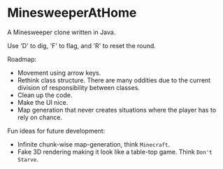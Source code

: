 # MinesweeperAtHome

A Minesweeper clone written in Java. 

Use 'D' to dig, 'F' to flag, and 'R' to reset the round.

Roadmap:
* Movement using arrow keys. 
* Rethink class structure. There are many oddities due to the current division of responsibility between classes.
* Clean up the code. 
* Make the UI nice. 
* Map generation that never creates situations where the player has to rely on chance. 

Fun ideas for future development:
* Infinite chunk-wise map-generation, think `Minecraft`.
* Fake 3D rendering making it look like a table-top game. Think `Don't Starve`.
